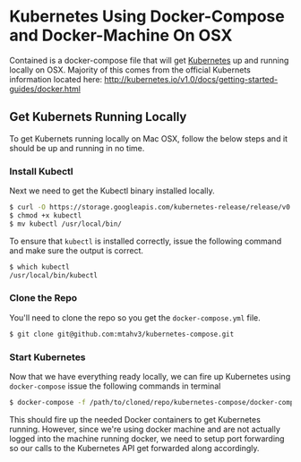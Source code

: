 # Kubernetes Using Docker-Compose and Docker-Machine On OSX

Contained is a docker-compose file that will get [Kubernetes](http://kubernetes.io/) up and running locally on OSX. Majority of this comes from the official Kubernets information located here: http://kubernetes.io/v1.0/docs/getting-started-guides/docker.html
	
## Get Kubernets Running Locally

To get Kubernets running locally on Mac OSX, follow the below steps and it should be up and running in no time.


### Install Kubectl

Next we need to get the Kubectl binary installed locally.

```sh
$ curl -O https://storage.googleapis.com/kubernetes-release/release/v0.18.2/bin/darwin/amd64/kubectl
$ chmod +x kubectl
$ mv kubectl /usr/local/bin/
```

To ensure that `kubectl` is installed correctly, issue the following command and make sure the output is correct.

```sh 
$ which kubectl
/usr/local/bin/kubectl
```

### Clone the Repo

You'll need to clone the repo so you get the `docker-compose.yml` file.

```sh
$ git clone git@github.com:mtahv3/kubernetes-compose.git
```

### Start Kubernetes

Now that we have everything ready locally, we can fire up Kubernetes using `docker-compose` issue the following commands in terminal

```sh
$ docker-compose -f /path/to/cloned/repo/kubernetes-compose/docker-compose.yml up -d
```

This should fire up the needed Docker containers to get Kubernetes running. However, since we're using docker machine and are not actually logged into the machine running docker, we need to setup port forwarding so our calls to the Kubernetes API get forwarded along accordingly.

